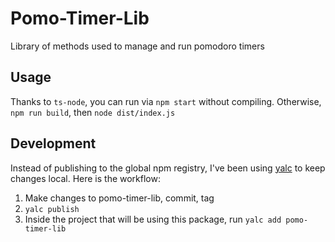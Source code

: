 # Pomo-Timer-Lib

Library of methods used to manage and run pomodoro timers

## Usage

Thanks to `ts-node`, you can run via `npm start` without compiling. Otherwise, `npm run build`, then `node dist/index.js`

## Development

Instead of publishing to the global npm registry, I've been using [yalc](https://github.com/wclr/yalc) to keep changes local. Here is the workflow:

1. Make changes to pomo-timer-lib, commit, tag
2. `yalc publish`
3. Inside the project that will be using this package, run `yalc add pomo-timer-lib`
